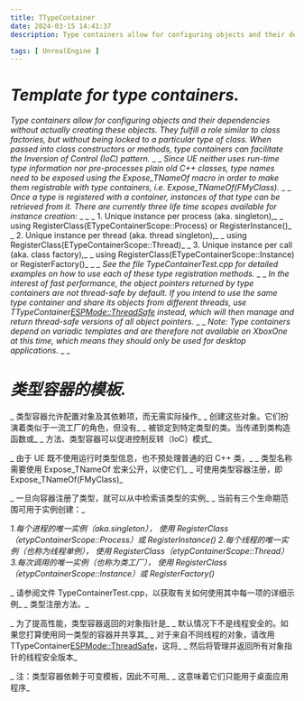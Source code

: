```yaml
---
title: TTypeContainer
date: 2024-03-15 14:41:37
description: Type containers allow for configuring objects and their dependencies without actually creating these objects. They fulfill a role similar to class factories, but without being locked to a particular type of class. When passed into class constructors or methods, type containers can facilitate the Inversion of Control (IoC) pattern.

tags: [ UnrealEngine ]
---
```


# _Template for type containers._

_Type containers allow for configuring objects and their dependencies without actually_
_creating these objects. They fulfill a role similar to class factories, but without_
_being locked to a particular type of class. When passed into class constructors or_
_methods, type containers can facilitate the Inversion of Control (IoC) pattern._
_ _
_Since UE neither uses run-time type information nor pre-processes plain old C++ classes,_
_type names need to be exposed using the Expose_TNameOf macro in order to make them_
_registrable with type containers, i.e. Expose_TNameOf(FMyClass)._
_ _
_Once a type is registered with a container, instances of that type can be retrieved from it._
_There are currently three life time scopes available for instance creation:_
_ _
_  1. Unique instance per process (aka. singleton),_
_     using RegisterClass(ETypeContainerScope::Process) or RegisterInstance()_
_  2. Unique instance per thread (aka. thread singleton),_
_     using RegisterClass(ETypeContainerScope::Thread)_
_  3. Unique instance per call (aka. class factory),_
_     using RegisterClass(ETypeContainerScope::Instance) or RegisterFactory()_
_ _
_See the file TypeContainerTest.cpp for detailed examples on how to use each of these_
_type registration methods._
_ _
_In the interest of fast performance, the object pointers returned by type containers are_
_not thread-safe by default. If you intend to use the same type container and share its_
_objects from different threads, use TTypeContainer[ESPMode::ThreadSafe](ESPMode::ThreadSafe) instead, which_
_will then manage and return thread-safe versions of all object pointers._
_ _
_Note: Type containers depend on variadic templates and are therefore not available_
_on XboxOne at this time, which means they should only be used for desktop applications._
_ _

# _类型容器的模板._

_ 类型容器允许配置对象及其依赖项，而无需实际操作_
_ 创建这些对象。它们扮演着类似于一流工厂的角色，但没有_
_ 被锁定到特定类型的类。当传递到类构造函数或_
_ 方法、类型容器可以促进控制反转（IoC）模式_

_ 由于 UE 既不使用运行时类型信息，也不预处理普通的旧 C++ 类，_
_ 类型名称需要使用 Expose_TNameOf 宏来公开，以使它们_
_ 可使用类型容器注册，即 Expose_TNameOf(FMyClass)_

_ 一旦向容器注册了类型，就可以从中检索该类型的实例_
_ 当前有三个生命期范围可用于实例创建：_

_1.每个进程的唯一实例（aka.singleton），_
_使用 RegisterClass（etypContainerScope::Process）或 RegisterInstance()_
_2.每个线程的唯一实例（也称为线程单例），_
_使用 RegisterClass（etypContainerScope::Thread）_
_3.每次调用的唯一实例（也称为类工厂），_
_使用 RegisterClass（etypContainerScope::Instance）或 RegisterFactory()_

_ 请参阅文件 TypeContainerTest.cpp，以获取有关如何使用其中每一项的详细示例_
_ 类型注册方法。_

_ 为了提高性能，类型容器返回的对象指针是_
_ 默认情况下不是线程安全的。如果您打算使用同一类型的容器并共享其_
_ 对于来自不同线程的对象，请改用 TTypeContainer[ESPMode::ThreadSafe](ESPMode::ThreadSafe)，这将_
_ 然后将管理并返回所有对象指针的线程安全版本_

_ 注：类型容器依赖于可变模板，因此不可用_
_ 这意味着它们只能用于桌面应用程序_

